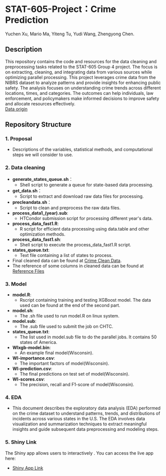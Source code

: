 # STAT-605-Project：Crime Prediction
Yuchen Xu, Mario Ma, Yiteng Tu, Yudi Wang, Zhengyong Chen.

## Description
This repository contains the code and resources for the data cleaning and preprocessing tasks related to the STAT-605 Group 4 project. The focus is on extracting, cleaning, and integrating data from various sources while optimizing parallel processing.
This project leverages crime data from the NIBRS dataset to analyze patterns and provide insights for enhancing public safety. The analysis focuses on understanding crime trends across different locations, times, and categories. The outcomes can help individuals, law enforcement, and policymakers make informed decisions to improve safety and allocate resources effectively.  
[Data origin](https://cde.ucr.cjis.gov/LATEST/webapp/#/pages/downloads)

## Repository Structure

### 1. Proposal
  - Descriptions of the variables, statistical methods, and computational steps we will consider to use.
    
### 2. Data cleaning
  - **generate_states_queue.sh**：
    - Shell script to generate a queue for state-based data processing.
  - **get_data.sh**：
    - Script to extract and download raw data files for processing.
  - **precleandata.sh**：
    - Script to clean and preprocess the raw data files.
  - **process_data1_(year).sub**:
    - HTCondor submission script for processing different year's data.
  - **process_data_fast1.R**:
    - R script for efficient data processing using data.table and other optimization methods.
  - **process_data_fast1.sh**:
    - Shell script to execute the process_data_fast1.R script.
  - **states_queue.txt**:
    - Text file containing a list of states to process.   
  - Final cleaned data can be found at [Crime Clean Data](https://www.dropbox.com/scl/fi/6afvjxidwwymdnq5fdev9/clean_data.zip?rlkey=zpse953136c0olidoe3ixelc6&st=nfsg6zg3&dl=0).  
  - The reference of some columns in cleaned data can be found at [Reference Files](https://www.dropbox.com/scl/fi/4hditppd22t3p91w0l2b3/data_reference.zip?rlkey=gyiz3uh7b5hhzi2apxyezq8q8&st=l9gyk2xq&dl=0)
 
### 3. Model
  - **model.R**:  
    - Rscript containing training and testing XGBoost model. The data used can be found at the end of the second part.
  - **model.sh**:  
    - The .sh file used to run model.R on linux system.
  - **model.sub**:  
    - The .sub file used to submit the job on CHTC.
  - **states_queue.txt**:  
    - The list used in model.sub file to do the parallel jobs. It contains 50 states of America.
  - **WIxgb-model.bin**:  
    - An example final model(Wisconsin).
  - **WI-importance.csv**:  
    - The important factors of model(Wisconsin).
  - **WI-prediction.csv**:  
    - The final predictions on test set of model(Wisconsin).
  - **WI-scores.csv**:  
    - The precision, recall and F1-score of model(Wisconsin).       

### 4. EDA
- This document describes the exploratory data analysis (EDA) performed on the crime dataset to understand patterns, trends, and distributions of incidents across various states in the U.S. The EDA involves data visualization and summarization techniques to extract meaningful insights and guide subsequent data preprocessing and modeling steps.

### 5. Shiny Link
The Shiny app allows users to interactively . You can access the live app here:
- [Shiny App Link](https://andrewchanshiny.shinyapps.io/Trip_Crime_Prediction_Tool/)
